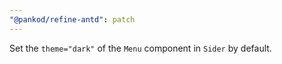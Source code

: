 ```yaml
---
"@pankod/refine-antd": patch
---
```


Set the `theme="dark"` of the `Menu` component in `Sider` by default.